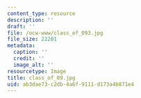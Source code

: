 ```yaml
---
content_type: resource
description: ''
draft: ''
file: /ocw-www/class_of_093.jpg
file_size: 22201
metadata:
  caption: ''
  credit: ''
  image_alt: ''
resourcetype: Image
title: class_of_09.jpg
uid: ab3dae73-c2db-4a6f-9111-d173a4b871e4
---
```

